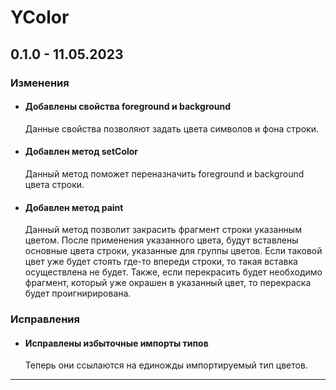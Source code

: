 # YColor

## **0.1.0 - 11.05.2023**
### **Изменения**
- #### **Добавлены свойства foreground и background**
    Данные свойства позволяют задать цвета символов и фона строки.
- #### **Добавлен метод setColor**
    Данный метод поможет переназначить foreground и background цвета строки.
- #### **Добавлен метод paint**
    Данный метод позволит закрасить фрагмент строки указанным цветом. После применения указанного цвета, будут вставлены основные цвета строки, указанные для группы цветов. Если таковой цвет уже будет стоять где-то впереди строки, то такая вставка осуществлена не будет. Также, если перекрасить будет необходимо фрагмент, который уже окрашен в указанный цвет, то перекраска будет проигнирирована.
### **Исправления**
- #### **Исправлены избыточные импорты типов**
    Теперь они ссылаются на единожды импортируемый тип цветов.
***